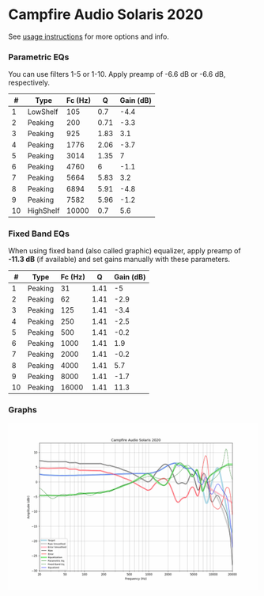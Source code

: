 # Campfire Audio Solaris 2020
See [usage instructions](https://github.com/jaakkopasanen/AutoEq#usage) for more options and info.

### Parametric EQs
You can use filters 1-5 or 1-10. Apply preamp of -6.6 dB or -6.6 dB, respectively.

|   # | Type      |   Fc (Hz) |    Q |   Gain (dB) |
|-----|-----------|-----------|------|-------------|
|   1 | LowShelf  |       105 | 0.7  |        -4.4 |
|   2 | Peaking   |       200 | 0.71 |        -3.3 |
|   3 | Peaking   |       925 | 1.83 |         3.1 |
|   4 | Peaking   |      1776 | 2.06 |        -3.7 |
|   5 | Peaking   |      3014 | 1.35 |         7   |
|   6 | Peaking   |      4760 | 6    |        -1.1 |
|   7 | Peaking   |      5664 | 5.83 |         3.2 |
|   8 | Peaking   |      6894 | 5.91 |        -4.8 |
|   9 | Peaking   |      7582 | 5.96 |        -1.2 |
|  10 | HighShelf |     10000 | 0.7  |         5.6 |

### Fixed Band EQs
When using fixed band (also called graphic) equalizer, apply preamp of **-11.3 dB** (if available) and set gains manually with these parameters.

|   # | Type    |   Fc (Hz) |    Q |   Gain (dB) |
|-----|---------|-----------|------|-------------|
|   1 | Peaking |        31 | 1.41 |        -5   |
|   2 | Peaking |        62 | 1.41 |        -2.9 |
|   3 | Peaking |       125 | 1.41 |        -3.4 |
|   4 | Peaking |       250 | 1.41 |        -2.5 |
|   5 | Peaking |       500 | 1.41 |        -0.2 |
|   6 | Peaking |      1000 | 1.41 |         1.9 |
|   7 | Peaking |      2000 | 1.41 |        -0.2 |
|   8 | Peaking |      4000 | 1.41 |         5.7 |
|   9 | Peaking |      8000 | 1.41 |        -1.7 |
|  10 | Peaking |     16000 | 1.41 |        11.3 |

### Graphs
![](./Campfire%20Audio%20Solaris%202020.png)
